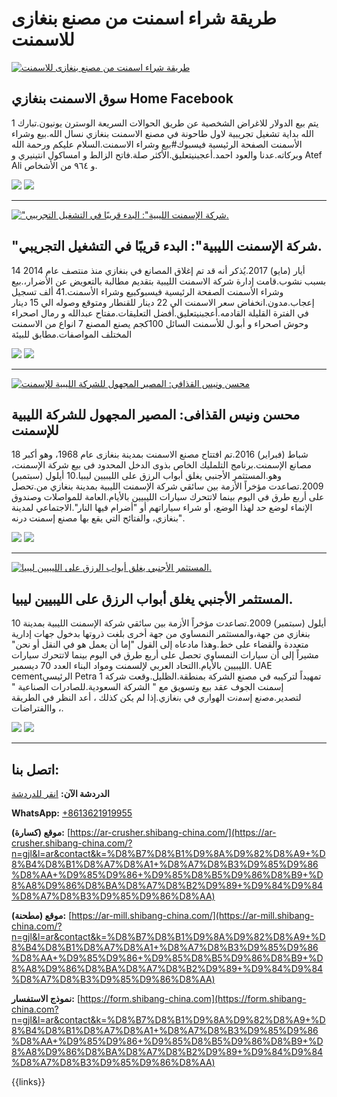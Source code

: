 # طريقة شراء اسمنت من مصنع بنغازى للاسمنت

<a href="https://swt.shibang-china.com/?n=gjl&l=ar&img&k=%D8%B7%D8%B1%D9%8A%D9%82%D8%A9+%D8%B4%D8%B1%D8%A7%D8%A1+%D8%A7%D8%B3%D9%85%D9%86%D8%AA+%D9%85%D9%86+%D9%85%D8%B5%D9%86%D8%B9+%D8%A8%D9%86%D8%BA%D8%A7%D8%B2%D9%89+%D9%84%D9%84%D8%A7%D8%B3%D9%85%D9%86%D8%AA" target="_blank">![طريقة شراء اسمنت من مصنع بنغازى للاسمنت](http://static.shibang-china.com/all-800x300/434.jpg)</a>

## سوق اﻻسمنت بنغازي Home Facebook
1 يتم بيع الدولار للاغراض الشخصية عن طريق الحوالات السريعة الوسترن يونيون.تبارك الله بداية تشغيل تجريبية لاول طاحونة في مصنع الاسمنت بنغازي نسال الله.بيع وشراء الأسمنت الصفحة الرئيسية فيسبوك#بيع وشراء الاسمنت.السلام عليكم ورحمة الله وبركاته.عدنا والعود احمد.أعجبنيتعليق.الأكثر صلة.فاتح الزالط و امساكول انتينيري و Atef Ali و ٩٦٤ من الأشخاص.


<a href="https://whatsapp.shibangsoft.com/WhatsApp.php" target="_blank" title="WhatsApp">![](http://static.shibang-china.com/icon/whatsapp.png)</a> <a href="https://swt.shibang-china.com/?n=gjl&l=ar&icon&k=%D8%B7%D8%B1%D9%8A%D9%82%D8%A9+%D8%B4%D8%B1%D8%A7%D8%A1+%D8%A7%D8%B3%D9%85%D9%86%D8%AA+%D9%85%D9%86+%D9%85%D8%B5%D9%86%D8%B9+%D8%A8%D9%86%D8%BA%D8%A7%D8%B2%D9%89+%D9%84%D9%84%D8%A7%D8%B3%D9%85%D9%86%D8%AA" target="_blank">![](http://static.shibang-china.com/icon/chat-ar.png)</a>

---

<a href="https://swt.shibang-china.com/?n=gjl&l=ar&img&k=%D8%B7%D8%B1%D9%8A%D9%82%D8%A9+%D8%B4%D8%B1%D8%A7%D8%A1+%D8%A7%D8%B3%D9%85%D9%86%D8%AA+%D9%85%D9%86+%D9%85%D8%B5%D9%86%D8%B9+%D8%A8%D9%86%D8%BA%D8%A7%D8%B2%D9%89+%D9%84%D9%84%D8%A7%D8%B3%D9%85%D9%86%D8%AA" target="_blank">![&quot;شركة الإسمنت الليبية&quot;: البدء قريبًا في التشغيل التجريبي.](http://static.shibang-china.com/all-800x300/648.jpg)</a>

## &quot;شركة الإسمنت الليبية&quot;: البدء قريبًا في التشغيل التجريبي.
14 أيار (مايو) 2017.يُذكر أنه قد تم إغلاق المصانع في بنغازي منذ منتصف عام 2014 بسبب نشوب.قامت إدارة شركة الاسمنت الليبية بتقديم مطالبة بالتعويض عن الأضرار،.بيع وشراء الأسمنت الصفحة الرئيسية فيسبوكبيع وشراء الأسمنت.41 ألف تسجيل إعجاب.مدون‏.انخفاض سعر الاسمنت الي 22 دينار للقنطار ومتوقع وصوله الي 15 دينار في الفترة القليلة القادمه.أعجبنيتعليق.أفضل التعليقات.مفتاح عبدالله و رمال اصحراء وحوش اصحراء و أبو.ل للأسمنت السائل 100كجم يصنع المصنع 7 انواع من الاسمنت المختلف المواصفات.مطابق للبيئة


<a href="https://whatsapp.shibangsoft.com/WhatsApp.php" target="_blank" title="WhatsApp">![](http://static.shibang-china.com/icon/whatsapp.png)</a> <a href="https://swt.shibang-china.com/?n=gjl&l=ar&icon&k=%D8%B7%D8%B1%D9%8A%D9%82%D8%A9+%D8%B4%D8%B1%D8%A7%D8%A1+%D8%A7%D8%B3%D9%85%D9%86%D8%AA+%D9%85%D9%86+%D9%85%D8%B5%D9%86%D8%B9+%D8%A8%D9%86%D8%BA%D8%A7%D8%B2%D9%89+%D9%84%D9%84%D8%A7%D8%B3%D9%85%D9%86%D8%AA" target="_blank">![](http://static.shibang-china.com/icon/chat-ar.png)</a>

---

<a href="https://swt.shibang-china.com/?n=gjl&l=ar&img&k=%D8%B7%D8%B1%D9%8A%D9%82%D8%A9+%D8%B4%D8%B1%D8%A7%D8%A1+%D8%A7%D8%B3%D9%85%D9%86%D8%AA+%D9%85%D9%86+%D9%85%D8%B5%D9%86%D8%B9+%D8%A8%D9%86%D8%BA%D8%A7%D8%B2%D9%89+%D9%84%D9%84%D8%A7%D8%B3%D9%85%D9%86%D8%AA" target="_blank">![محسن ونيس القذافى: المصير المجهول للشركة الليبية للإسمنت](http://static.shibang-china.com/all-800x300/1382.jpg)</a>

## محسن ونيس القذافى: المصير المجهول للشركة الليبية للإسمنت
18 شباط (فبراير) 2016.تم افتتاح مصنع الاسمنت بمدينة بنغازى عام 1968، وهو أكبر مصانع الإسمنت.برنامج التلمليك الخاص بذوى الدخل المحدود فى بيع شركة الإسمنت، وهو.المستثمر الأجنبي يغلق أبواب الرزق على الليبيين ليبيا.10 أيلول (سبتمبر) 2009.تصاعدت مؤخراً الأزمة بين سائقي شركة الإسمنت الليبية بمدينة بنغازي من.تحصل على أربع طرق في اليوم بينما لاتتحرك سيارات الليبيين بالأيام.العامة للمواصلات وصندوق الإنماء لوضع حد لهذا الوضع، أو شراء سياراتهم أو &quot;أضرام فيها النار&quot;.الاجتماعي لمدينة بنغازي، والفتائح التي يقع بها مصنع إسمنت درنه&quot;.


<a href="https://whatsapp.shibangsoft.com/WhatsApp.php" target="_blank" title="WhatsApp">![](http://static.shibang-china.com/icon/whatsapp.png)</a> <a href="https://swt.shibang-china.com/?n=gjl&l=ar&icon&k=%D8%B7%D8%B1%D9%8A%D9%82%D8%A9+%D8%B4%D8%B1%D8%A7%D8%A1+%D8%A7%D8%B3%D9%85%D9%86%D8%AA+%D9%85%D9%86+%D9%85%D8%B5%D9%86%D8%B9+%D8%A8%D9%86%D8%BA%D8%A7%D8%B2%D9%89+%D9%84%D9%84%D8%A7%D8%B3%D9%85%D9%86%D8%AA" target="_blank">![](http://static.shibang-china.com/icon/chat-ar.png)</a>

---

<a href="https://swt.shibang-china.com/?n=gjl&l=ar&img&k=%D8%B7%D8%B1%D9%8A%D9%82%D8%A9+%D8%B4%D8%B1%D8%A7%D8%A1+%D8%A7%D8%B3%D9%85%D9%86%D8%AA+%D9%85%D9%86+%D9%85%D8%B5%D9%86%D8%B9+%D8%A8%D9%86%D8%BA%D8%A7%D8%B2%D9%89+%D9%84%D9%84%D8%A7%D8%B3%D9%85%D9%86%D8%AA" target="_blank">![المستثمر الأجنبي يغلق أبواب الرزق على الليبيين ليبيا.](http://static.shibang-china.com/all-800x300/1345.jpg)</a>

## المستثمر الأجنبي يغلق أبواب الرزق على الليبيين ليبيا.
10 أيلول (سبتمبر) 2009.تصاعدت مؤخراً الأزمة بين سائقي شركة الإسمنت الليبية بمدينة بنغازي من جهة،والمستثمر النمساوي من جهة أخرى بلغت ذروتها بدخول جهات إدارية متعددة والقضاء على خط.وهذا مادعاه إلى القول &quot;إما أن يعمل هو في النقل أو نحن&quot; مشيراً إلى أن سيارات النمساوي تحصل على أربع طرق في اليوم بينما لاتتحرك سيارات الليبيين بالأيام.االتحاد العربي لإلسمنت ومواد البناء العدد 70 ديسمبر. UAE cementالرئيسي Petra 1 تمهيداً لتركيبه في مصنع الشركة بمنطقة.الظليل.وقعت شركة إسمنت الجوف عقد بيع وتسويق مع " الشركة السعودية.للصادرات الصناعية " لتصدير.ﻣﺻﻧﻊ إﺳﻣﻧت اﻟﮭواري ﻓﻲ ﺑﻧﻐﺎزي.إذا لم يكن كذلك ، أعد النظر في الطريقة واالفتراضات ،.


<a href="https://whatsapp.shibangsoft.com/WhatsApp.php" target="_blank" title="WhatsApp">![](http://static.shibang-china.com/icon/whatsapp.png)</a> <a href="https://swt.shibang-china.com/?n=gjl&l=ar&icon&k=%D8%B7%D8%B1%D9%8A%D9%82%D8%A9+%D8%B4%D8%B1%D8%A7%D8%A1+%D8%A7%D8%B3%D9%85%D9%86%D8%AA+%D9%85%D9%86+%D9%85%D8%B5%D9%86%D8%B9+%D8%A8%D9%86%D8%BA%D8%A7%D8%B2%D9%89+%D9%84%D9%84%D8%A7%D8%B3%D9%85%D9%86%D8%AA" target="_blank">![](http://static.shibang-china.com/icon/chat-ar.png)</a>

---
## اتصل بنا:

**الدردشة الآن:** [انقر للدردشة](https://swt.shibang-china.com?n=gjl&l=ar&contact&k=%D8%B7%D8%B1%D9%8A%D9%82%D8%A9+%D8%B4%D8%B1%D8%A7%D8%A1+%D8%A7%D8%B3%D9%85%D9%86%D8%AA+%D9%85%D9%86+%D9%85%D8%B5%D9%86%D8%B9+%D8%A8%D9%86%D8%BA%D8%A7%D8%B2%D9%89+%D9%84%D9%84%D8%A7%D8%B3%D9%85%D9%86%D8%AA)

**WhatsApp:**  [+8613621919955](https://whatsapp.shibangsoft.com/WhatsApp.php)

**موقع (كسارة):** [https://ar-crusher.shibang-china.com/](https://ar-crusher.shibang-china.com/?n=gjl&l=ar&contact&k=%D8%B7%D8%B1%D9%8A%D9%82%D8%A9+%D8%B4%D8%B1%D8%A7%D8%A1+%D8%A7%D8%B3%D9%85%D9%86%D8%AA+%D9%85%D9%86+%D9%85%D8%B5%D9%86%D8%B9+%D8%A8%D9%86%D8%BA%D8%A7%D8%B2%D9%89+%D9%84%D9%84%D8%A7%D8%B3%D9%85%D9%86%D8%AA)

**موقع (مطحنة):** [https://ar-mill.shibang-china.com/](https://ar-mill.shibang-china.com/?n=gjl&l=ar&contact&k=%D8%B7%D8%B1%D9%8A%D9%82%D8%A9+%D8%B4%D8%B1%D8%A7%D8%A1+%D8%A7%D8%B3%D9%85%D9%86%D8%AA+%D9%85%D9%86+%D9%85%D8%B5%D9%86%D8%B9+%D8%A8%D9%86%D8%BA%D8%A7%D8%B2%D9%89+%D9%84%D9%84%D8%A7%D8%B3%D9%85%D9%86%D8%AA)

**نموذج الاستفسار:** [https://form.shibang-china.com](https://form.shibang-china.com?n=gjl&l=ar&contact&k=%D8%B7%D8%B1%D9%8A%D9%82%D8%A9+%D8%B4%D8%B1%D8%A7%D8%A1+%D8%A7%D8%B3%D9%85%D9%86%D8%AA+%D9%85%D9%86+%D9%85%D8%B5%D9%86%D8%B9+%D8%A8%D9%86%D8%BA%D8%A7%D8%B2%D9%89+%D9%84%D9%84%D8%A7%D8%B3%D9%85%D9%86%D8%AA)

{{links}}
